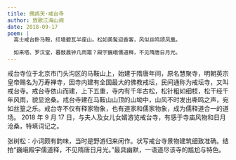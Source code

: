 ```yaml
---
title: 鷓鸪天·戒台寺
author: 放歌江海山阙
date: 2018-09-17
poem: |
  高士戒台卧马鞍，红墙碧瓦半座山。松如美髯迎香客，风似丝鸣颂凤凰。

  如来塔、罗汉堂，暮鼓晨钟几雨霜？殿宇巍峨儒道释，不见隋唐日月光。
---
```


戒台寺位于北京市门头沟区的马鞍山上，始建于隋唐年间，原名慧聚寺，明朝英宗皇帝赐名为万寿禅寺，因寺内建有全国最大的佛教戒坛，民间通称为戒坛寺，又叫戒台寺。戒台寺依山而建，上下五重，寺内有千年古松，松针粗如细枝，松干经千年风雨，貌显沧桑。戒台寺建在马鞍山山顶的山坳中，山风不时发出嘶鸣之声，宛如丝篁之乐。戒台寺不仅有释家物象，也有道家和儒家物象，成为儒释道合一的道场。 2018 年 9 月 17 日，与夫人及女儿女婿游览戒台寺，有感于寺庙风物和日月沧桑，特填词记之。

张树松：小词颇有韵味，当时是野游归来闲作。状写戒台寺景物建筑细致准确。结拍“巍峨殿宇儒道释，不见隋唐日月光。”最具幽默，一语道尽该寺的尴尬与特色。
